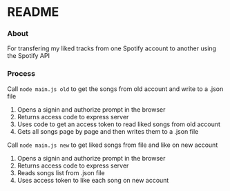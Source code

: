 # README

### About
For transfering my liked tracks from one Spotify account to another using the Spotify API

### Process
Call `node main.js old` to get the songs from old account and write to a .json file
1. Opens a signin and authorize prompt in the browser
2. Returns access code to express server
3. Uses code to get an access token to read liked songs from old account
4. Gets all songs page by page and then writes them to a .json file

Call `node main.js new` to get liked songs from file and like on new account
1. Opens a signin and authorize prompt in the browser
2. Returns access code to express server
3. Reads songs list from .json file
4. Uses access token to like each song on new account
